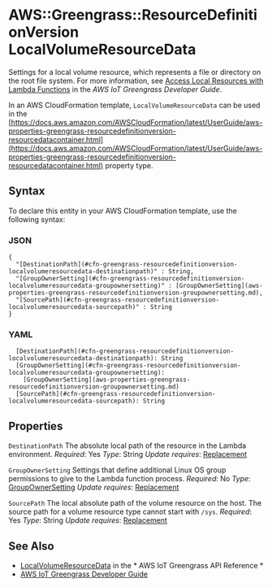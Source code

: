 # AWS::Greengrass::ResourceDefinitionVersion LocalVolumeResourceData<a name="aws-properties-greengrass-resourcedefinitionversion-localvolumeresourcedata"></a>

<a name="aws-properties-greengrass-resourcedefinitionversion-localvolumeresourcedata-description"></a>Settings for a local volume resource, which represents a file or directory on the root file system\. For more information, see [Access Local Resources with Lambda Functions](https://docs.aws.amazon.com/greengrass/latest/developerguide/access-local-resources.html) in the *AWS IoT Greengrass Developer Guide*\.

<a name="aws-properties-greengrass-resourcedefinitionversion-localvolumeresourcedata-inheritance"></a> In an AWS CloudFormation template, `LocalVolumeResourceData` can be used in the [https://docs.aws.amazon.com/AWSCloudFormation/latest/UserGuide/aws-properties-greengrass-resourcedefinitionversion-resourcedatacontainer.html](https://docs.aws.amazon.com/AWSCloudFormation/latest/UserGuide/aws-properties-greengrass-resourcedefinitionversion-resourcedatacontainer.html) property type\.

## Syntax<a name="aws-properties-greengrass-resourcedefinitionversion-localvolumeresourcedata-syntax"></a>

To declare this entity in your AWS CloudFormation template, use the following syntax:

### JSON<a name="aws-properties-greengrass-resourcedefinitionversion-localvolumeresourcedata-syntax.json"></a>

```
{
  "[DestinationPath](#cfn-greengrass-resourcedefinitionversion-localvolumeresourcedata-destinationpath)" : String,
  "[GroupOwnerSetting](#cfn-greengrass-resourcedefinitionversion-localvolumeresourcedata-groupownersetting)" : [GroupOwnerSetting](aws-properties-greengrass-resourcedefinitionversion-groupownersetting.md),
  "[SourcePath](#cfn-greengrass-resourcedefinitionversion-localvolumeresourcedata-sourcepath)" : String
}
```

### YAML<a name="aws-properties-greengrass-resourcedefinitionversion-localvolumeresourcedata-syntax.yaml"></a>

```
  [DestinationPath](#cfn-greengrass-resourcedefinitionversion-localvolumeresourcedata-destinationpath): String
  [GroupOwnerSetting](#cfn-greengrass-resourcedefinitionversion-localvolumeresourcedata-groupownersetting):
    [GroupOwnerSetting](aws-properties-greengrass-resourcedefinitionversion-groupownersetting.md)
  [SourcePath](#cfn-greengrass-resourcedefinitionversion-localvolumeresourcedata-sourcepath): String
```

## Properties<a name="aws-properties-greengrass-resourcedefinitionversion-localvolumeresourcedata-properties"></a>

`DestinationPath`  <a name="cfn-greengrass-resourcedefinitionversion-localvolumeresourcedata-destinationpath"></a>
The absolute local path of the resource in the Lambda environment\.
*Required*: Yes
*Type*: String
*Update requires*: [Replacement](https://docs.aws.amazon.com/AWSCloudFormation/latest/UserGuide/using-cfn-updating-stacks-update-behaviors.html#update-replacement)

`GroupOwnerSetting`  <a name="cfn-greengrass-resourcedefinitionversion-localvolumeresourcedata-groupownersetting"></a>
Settings that define additional Linux OS group permissions to give to the Lambda function process\.
*Required*: No
*Type*: [GroupOwnerSetting](aws-properties-greengrass-resourcedefinitionversion-groupownersetting.md)
*Update requires*: [Replacement](https://docs.aws.amazon.com/AWSCloudFormation/latest/UserGuide/using-cfn-updating-stacks-update-behaviors.html#update-replacement)

`SourcePath`  <a name="cfn-greengrass-resourcedefinitionversion-localvolumeresourcedata-sourcepath"></a>
The local absolute path of the volume resource on the host\. The source path for a volume resource type cannot start with `/sys`\.
*Required*: Yes
*Type*: String
*Update requires*: [Replacement](https://docs.aws.amazon.com/AWSCloudFormation/latest/UserGuide/using-cfn-updating-stacks-update-behaviors.html#update-replacement)

## See Also<a name="aws-properties-greengrass-resourcedefinitionversion-localvolumeresourcedata--seealso"></a>
+  [LocalVolumeResourceData](https://docs.aws.amazon.com/greengrass/latest/apireference/definitions-localvolumeresourcedata.html) in the * AWS IoT Greengrass API Reference *
+  [AWS IoT Greengrass Developer Guide](https://docs.aws.amazon.com/greengrass/latest/developerguide/)
